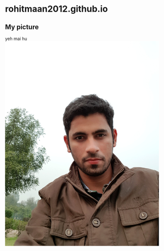 # rohitmaan2012.github.io

## My picture
yeh mai hu<br>
![rohit maan](images/profile-pic.jpg "helloji")
